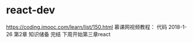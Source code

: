 # react-dev

https://coding.imooc.com/learn/list/150.html
慕课网视频教程：
代码
2018-1-26
第2章 知识储备 完结
下周开始第三章react
